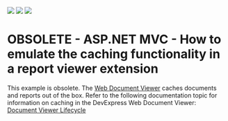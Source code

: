 <!-- default badges list -->
![](https://img.shields.io/endpoint?url=https://codecentral.devexpress.com/api/v1/VersionRange/134076965/21.1.1%2B)
[![](https://img.shields.io/badge/Open_in_DevExpress_Support_Center-FF7200?style=flat-square&logo=DevExpress&logoColor=white)](https://supportcenter.devexpress.com/ticket/details/E20059)
[![](https://img.shields.io/badge/📖_How_to_use_DevExpress_Examples-e9f6fc?style=flat-square)](https://docs.devexpress.com/GeneralInformation/403183)
<!-- default badges end -->
# OBSOLETE - ASP.NET MVC - How to emulate the caching functionality in a report viewer extension

This example is obsolete. The [Web Document Viewer](https://docs.devexpress.com/XtraReports/401850/web-reporting/web-document-viewer) caches documents and reports out of the box. Refer to the following documentation topic for information on caching in the DevExpress Web Document Viewer: [Document Viewer Lifecycle](https://docs.devexpress.com/XtraReports/401587/web-reporting/general-information-on-web-reporting/document-viewer-lifecycle#caching-mechanisms)
